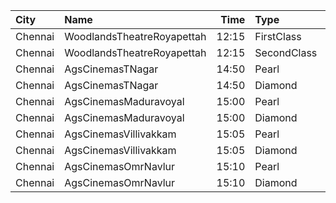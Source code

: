 | City    | Name                       |  Time | Type        | Price | Capacity | Booked |
| :------ | :------------------------- | ----: | :---------- | ----: | -------: | -----: |
| Chennai | WoodlandsTheatreRoyapettah | 12:15 | FirstClass  |  100₹ |      408 |    391 |
| Chennai | WoodlandsTheatreRoyapettah | 12:15 | SecondClass |   60₹ |       51 |     51 |
| Chennai | AgsCinemasTNagar           | 14:50 | Pearl       |  150₹ |       12 |      0 |
| Chennai | AgsCinemasTNagar           | 14:50 | Diamond     |  150₹ |       99 |     13 |
| Chennai | AgsCinemasMaduravoyal      | 15:00 | Pearl       |  150₹ |       12 |      0 |
| Chennai | AgsCinemasMaduravoyal      | 15:00 | Diamond     |  150₹ |      119 |     12 |
| Chennai | AgsCinemasVillivakkam      | 15:05 | Pearl       |  150₹ |        9 |      0 |
| Chennai | AgsCinemasVillivakkam      | 15:05 | Diamond     |  150₹ |       73 |      0 |
| Chennai | AgsCinemasOmrNavlur        | 15:10 | Pearl       |  150₹ |       31 |     15 |
| Chennai | AgsCinemasOmrNavlur        | 15:10 | Diamond     |  150₹ |      274 |    137 |